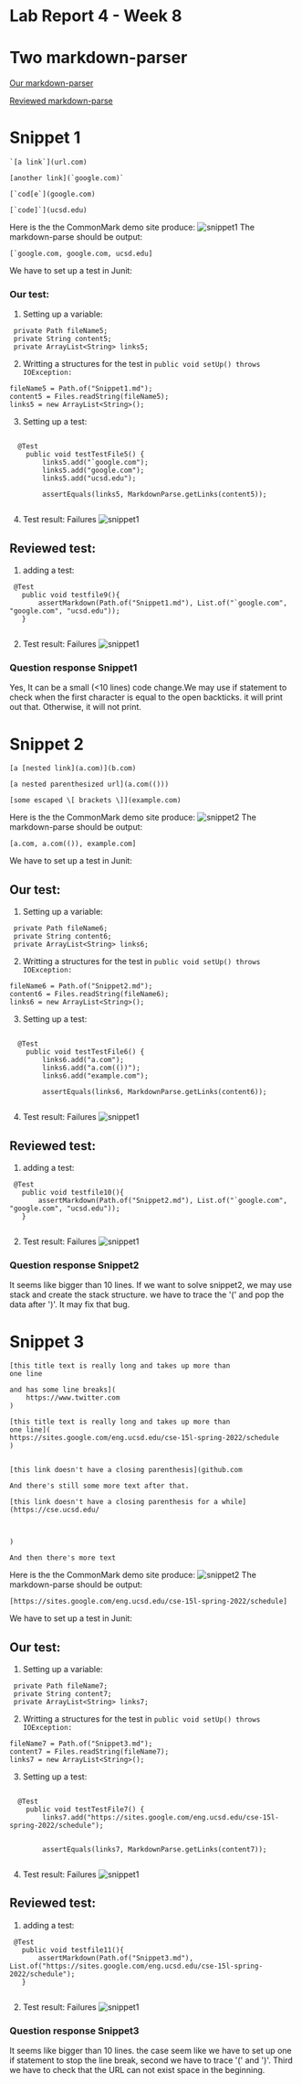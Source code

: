 # Lab Report 4 - Week 8
# Two markdown-parser


[Our markdown-parser](https://github.com/TerryYan26/markdown-parser.git)

[Reviewed markdown-parse](https://github.com/rmccrystal/markdown-parser.git)

# Snippet 1

```
`[a link`](url.com)

[another link](`google.com)`

[`cod[e`](google.com)

[`code]`](ucsd.edu)
```

Here is the  the CommonMark demo site produce:
![snippet1](Lab4/3.1.PNG)
The markdown-parse should be output:
``` 
[`google.com, google.com, ucsd.edu] 
```
We have to set up a test in Junit:

### Our test: 


1. Setting up a variable:
```
 private Path fileName5;
 private String content5;
 private ArrayList<String> links5;
 ```
 2. Writting a structures for the test in `public void setUp() throws IOException:`
```
fileName5 = Path.of("Snippet1.md");
content5 = Files.readString(fileName5);
links5 = new ArrayList<String>();
```

3. Setting up a test:

```

  @Test
    public void testTestFile5() {
        links5.add("`google.com");
        links5.add("google.com");
        links5.add("ucsd.edu");
       
        assertEquals(links5, MarkdownParse.getLinks(content5));
        
  ```
  
  
4. Test result: Failures
![snippet1](Lab4/3.2.PNG)

  ## Reviewed test:
  
  
  1. adding a test:
 ```
  @Test
    public void testfile9(){
        assertMarkdown(Path.of("Snippet1.md"), List.of("`google.com", "google.com", "ucsd.edu"));
    }
    
 ```
 2. Test result: Failures
 ![snippet1](Lab4/3.3.PNG)
    
 ### Question response Snippet1
 
 
 Yes, It can be a small (<10 lines) code change.We may use if statement to check when the first character is equal to the open backticks.  it will print out that. Otherwise, it will not print.
 
 
 # Snippet 2

```
[a [nested link](a.com)](b.com)

[a nested parenthesized url](a.com(()))

[some escaped \[ brackets \]](example.com)

```

Here is the  the CommonMark demo site produce:
![snippet2](Lab4/3.4.PNG)
The markdown-parse should be output:
``` 
[a.com, a.com(()), example.com]
```
We have to set up a test in Junit:

## Our test: 

1. Setting up a variable:
```
 private Path fileName6;
 private String content6;
 private ArrayList<String> links6;
 ```
 2. Writting a structures for the test in `public void setUp() throws IOException:`
```
fileName6 = Path.of("Snippet2.md");
content6 = Files.readString(fileName6);
links6 = new ArrayList<String>();
```
3. Setting up a test:

```

  @Test
    public void testTestFile6() {
        links6.add("a.com");
        links6.add("a.com(())");
        links6.add("example.com");
       
        assertEquals(links6, MarkdownParse.getLinks(content6));
        
  ```
4. Test result: Failures
![snippet1](Lab4/3.5.PNG)

  ## Reviewed test:
  
  
  1. adding a test:
 ```
  @Test
    public void testfile10(){
        assertMarkdown(Path.of("Snippet2.md"), List.of("`google.com", "google.com", "ucsd.edu"));
    }
    
 ```
 2. Test result: Failures
 ![snippet1](Lab4/3.6.PNG)
 
 ### Question response Snippet2
 
 It seems like bigger than 10 lines. If we want to solve snippet2, we may use stack and create the stack structure. we have to trace the '(' and pop the data after ')'. It may fix that bug.
 
 
# Snippet 3

```
[this title text is really long and takes up more than 
one line

and has some line breaks](
    https://www.twitter.com
)

[this title text is really long and takes up more than 
one line](
https://sites.google.com/eng.ucsd.edu/cse-15l-spring-2022/schedule
)


[this link doesn't have a closing parenthesis](github.com

And there's still some more text after that.

[this link doesn't have a closing parenthesis for a while](https://cse.ucsd.edu/



)

And then there's more text

```

Here is the  the CommonMark demo site produce:
![snippet2](Lab4/3.7.PNG)
The markdown-parse should be output:
``` 
[https://sites.google.com/eng.ucsd.edu/cse-15l-spring-2022/schedule]
```
We have to set up a test in Junit:

## Our test: 

1. Setting up a variable:
```
 private Path fileName7;
 private String content7;
 private ArrayList<String> links7;
 ```
 2. Writting a structures for the test in `public void setUp() throws IOException:`
```
fileName7 = Path.of("Snippet3.md");
content7 = Files.readString(fileName7);
links7 = new ArrayList<String>();
```
3. Setting up a test:

```

  @Test
    public void testTestFile7() {
        links7.add("https://sites.google.com/eng.ucsd.edu/cse-15l-spring-2022/schedule");
       
       
        assertEquals(links7, MarkdownParse.getLinks(content7));
        
  ```
4. Test result: Failures
![snippet1](Lab4/3.8.PNG)

## Reviewed test:
  
  
  1. adding a test:
 ```
  @Test
    public void testfile11(){
        assertMarkdown(Path.of("Snippet3.md"), List.of("https://sites.google.com/eng.ucsd.edu/cse-15l-spring-2022/schedule");
    }
    
 ```
 2. Test result: Failures
 ![snippet1](Lab4/3.9.PNG)
 
 ### Question response Snippet3
 
 
 It seems like bigger than 10 lines. the case seem like we have to set up one if statement to stop the line break, second we have to trace '(' and ')'. Third we have to check that the URL can not exist space in the beginning.
 
